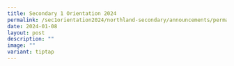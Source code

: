 ```yaml
---
title: Secondary 1 Orientation 2024
permalink: /sec1orientation2024/northland-secondary/announcements/permalink/
date: 2024-01-08
layout: post
description: ""
image: ""
variant: tiptap
---
```

